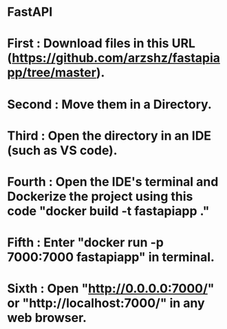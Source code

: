 # FastAPI
# First : Download files in this URL (https://github.com/arzshz/fastapiapp/tree/master).
# Second : Move them in a Directory.
# Third : Open the directory in an IDE (such as VS code).
# Fourth : Open the IDE's terminal and Dockerize the project using this code "docker build -t fastapiapp ."
# Fifth : Enter "docker run -p 7000:7000 fastapiapp" in terminal.
# Sixth : Open "http://0.0.0.0:7000/" or "http://localhost:7000/" in any web browser.
